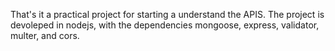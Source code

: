 That's it a practical project for starting a understand the APIS. 
The project is devoleped in nodejs, with the dependencies mongoose, express, validator,  multer, and cors.
